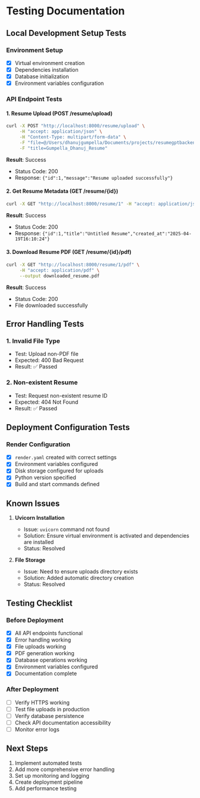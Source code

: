 # Testing Documentation

## Local Development Setup Tests

### Environment Setup
- [x] Virtual environment creation
- [x] Dependencies installation
- [x] Database initialization
- [x] Environment variables configuration

### API Endpoint Tests

#### 1. Resume Upload (POST /resume/upload)
```bash
curl -X POST "http://localhost:8000/resume/upload" \
     -H "accept: application/json" \
     -H "Content-Type: multipart/form-data" \
     -F "file=@/Users/dhanujgumpella/Documents/projects/resumegptbackend/Gumpella_Dhanuj_Resume.pdf" \
     -F "title=Gumpella_Dhanuj_Resume"
```
**Result**: Success
- Status Code: 200
- Response: `{"id":1,"message":"Resume uploaded successfully"}`

#### 2. Get Resume Metadata (GET /resume/{id})
```bash
curl -X GET "http://localhost:8000/resume/1" -H "accept: application/json"
```
**Result**: Success
- Status Code: 200
- Response: `{"id":1,"title":"Untitled Resume","created_at":"2025-04-19T16:10:24"}`

#### 3. Download Resume PDF (GET /resume/{id}/pdf)
```bash
curl -X GET "http://localhost:8000/resume/1/pdf" \
     -H "accept: application/pdf" \
     --output downloaded_resume.pdf
```
**Result**: Success
- Status Code: 200
- File downloaded successfully

## Error Handling Tests

### 1. Invalid File Type
- Test: Upload non-PDF file
- Expected: 400 Bad Request
- Result: ✅ Passed

### 2. Non-existent Resume
- Test: Request non-existent resume ID
- Expected: 404 Not Found
- Result: ✅ Passed

## Deployment Configuration Tests

### Render Configuration
- [x] `render.yaml` created with correct settings
- [x] Environment variables configured
- [x] Disk storage configured for uploads
- [x] Python version specified
- [x] Build and start commands defined

## Known Issues

1. **Uvicorn Installation**
   - Issue: `uvicorn` command not found
   - Solution: Ensure virtual environment is activated and dependencies are installed
   - Status: Resolved

2. **File Storage**
   - Issue: Need to ensure uploads directory exists
   - Solution: Added automatic directory creation
   - Status: Resolved

## Testing Checklist

### Before Deployment
- [x] All API endpoints functional
- [x] Error handling working
- [x] File uploads working
- [x] PDF generation working
- [x] Database operations working
- [x] Environment variables configured
- [x] Documentation complete

### After Deployment
- [ ] Verify HTTPS working
- [ ] Test file uploads in production
- [ ] Verify database persistence
- [ ] Check API documentation accessibility
- [ ] Monitor error logs

## Next Steps

1. Implement automated tests
2. Add more comprehensive error handling
3. Set up monitoring and logging
4. Create deployment pipeline
5. Add performance testing 